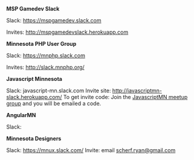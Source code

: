 **MSP Gamedev Slack**

Slack: https://mspgamedev.slack.com 

Invites: http://mspgamedevslack.herokuapp.com


**Minnesota PHP User Group**

Slack: https://mnphp.slack.com

Invites: http://slack.mnphp.org/


**Javascript Minnesota**

Slack: javascript-mn.slack.com
Invite site: http://javascriptmn-slack.herokuapp.com/
To get invite code: Join the [JavascriptMN meetup group](http://www.meetup.com/JavaScriptMN/) and you will be emailed a code.


**AngularMN**

Slack: 

**Minnesota Designers**

Slack: https://mnux.slack.com/
Invite: email scherf.ryan@gmail.com
